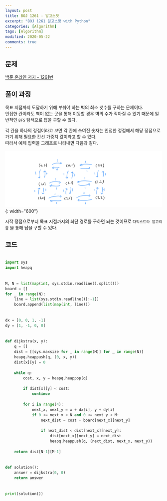 ```yaml
---
layout: post
title: BOJ 1261 - 알고스팟
excerpt: "BOJ 1261 알고스팟 with Python"
categories: [Algorithm]
tags: [Algorithm]
modified: 2020-05-22
comments: true
---
```


## 문제
[백준 온라인 저지 - 1261번](https://www.acmicpc.net/problem/1261)

## 풀이 과정
목표 지점까지 도달하기 위해 부숴야 하는 벽의 최소 갯수를 구하는 문제이다. <br>
인접한 칸이라도 벽이 없는 곳을 통해 이동할 경우 벽의 수가 작아질 수 있기 때문에 일반적인 `BFS` 탐색으로 답을 구할 수 없다. <br>

각 칸을 하나의 정점이라고 보면 각 칸에 쓰여진 숫자는 인접한 정점에서 해당 정점으로 가기 위해 필요한 간선 가중치 값이라고 할 수 있다. <br>
따라서 예제 입력을 그래프로 나타내면 다음과 같다. <br><br>
![이미지](/img/boj/boj-1261.png){: width="600"}

시작 정점으로부터 목표 지점까지의 최단 경로를 구하면 되는 것이므로 `다익스트라 알고리즘` 을 통해 답을 구할 수 있다. <br>


## 코드

~~~ python

import sys
import heapq


M, N = list(map(int, sys.stdin.readline().split()))
board = []
for _ in range(N):
    line = list(sys.stdin.readline()[:-1])
    board.append(list(map(int, line)))


dx = [0, 0, 1, -1]
dy = [1, -1, 0, 0]


def dijkstra(x, y):
    q = []
    dist = [[sys.maxsize for _ in range(M)] for _ in range(N)]
    heapq.heappush(q, (0, x, y))
    dist[x][y] = 0

    while q:
        cost, x, y = heapq.heappop(q)

        if dist[x][y] < cost:
            continue

        for i in range(4):
            next_x, next_y = x + dx[i], y + dy[i]
            if 0 <= next_x < N and 0 <= next_y < M:
                next_dist = cost + board[next_x][next_y]

                if next_dist < dist[next_x][next_y]:
                    dist[next_x][next_y] = next_dist
                    heapq.heappush(q, (next_dist, next_x, next_y))

    return dist[N-1][M-1]


def solution():
    answer = dijkstra(0, 0)
    return answer


print(solution())

~~~

